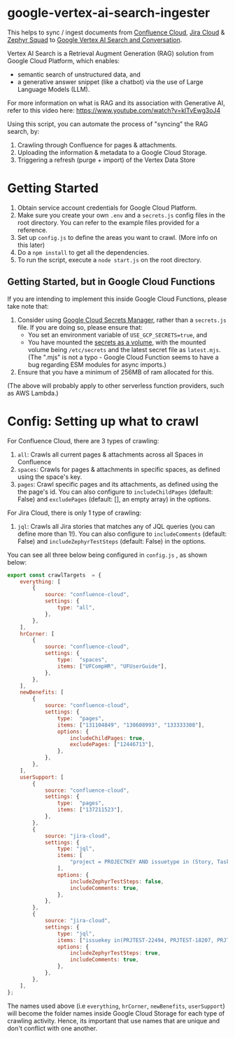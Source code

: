 
# google-vertex-ai-search-ingester
 
This helps to sync / ingest documents from [Confluence Cloud](https://support.atlassian.com/confluence-cloud/docs/what-is-confluence-cloud/), [Jira Cloud](https://www.atlassian.com/software/jira/guides/getting-started/introduction#what-is-jira-software) & [Zephyr Squad](https://smartbear.com/test-management/zephyr-squad/) to [Google Vertex AI Search and Conversation](https://cloud.google.com/vertex-ai-search-and-conversation?hl=en).  

Vertex AI Search is a Retrieval Augment Generation (RAG) solution from Google Cloud Platform, which enables:
-  semantic search of unstructured data, and
- a generative answer snippet (like a chatbot) via the use of Large Language Models (LLM).

For more information on what is RAG and its association with Generative AI, refer to this video here: https://www.youtube.com/watch?v=klTvEwg3oJ4

Using this script, you can automate the process of "syncing" the RAG search, by:
1. Crawling through Confluence for pages & attachments.
2. Uploading the information & metadata to a Google Cloud Storage.
3. Triggering a refresh (purge + import) of the Vertex Data Store

# Getting Started
1. Obtain service account credentials for Google Cloud Platform.
2. Make sure you create your own `.env` and a `secrets.js` config files in the root directory. You can refer to the example files provided for a reference.
3. Set up `config.js` to define the areas you want to crawl. (More info on this later)
4. Do a `npm install` to get all the dependencies.
5. To run the script, execute a `node start.js` on the root directory.

## Getting Started, but in Google Cloud Functions

If you are intending to implement this inside Google Cloud Functions, please take note that:
1. Consider using [Google Cloud Secrets Manager,](https://cloud.google.com/security/products/secret-manager) rather than a `secrets.js` file. If you are doing so, please ensure that: 
	- You set an environment variable of `USE_GCP_SECRETS=true`, and 
	- You have mounted the [secrets as a volume](https://cloud.google.com/functions/docs/configuring/secrets#mounting_the_secret_as_a_volume), with the mounted volume being `/etc/secrets`  and the latest secret file as `latest.mjs`.  (The ".mjs" is not a typo - Google Cloud Function seems to have a bug regarding ESM modules for async imports.)
2. Ensure that you have a minimum of 256MB of ram allocated for this.

(The above will probably apply to other serverless function providers, such as AWS Lambda.)

# Config: Setting up what to crawl

For Confluence Cloud, there are 3 types of crawling:
1. `all`: Crawls all current pages & attachments across all Spaces in Confluence
2. `spaces`: Crawls for pages & attachments in specific spaces, as defined using the space's key.
3. `pages`: Crawl specific pages and its attachments, as defined using the the page's id. You can also configure to `includeChildPages` (default: False) and `excludePages` (default: [], an empty array) in the options.

For Jira Cloud, there is only 1 type of crawling:
1. `jql`: Crawls all Jira stories that matches any of JQL queries (you can define more than 1!). You can also configure to `includeComments` (default: False) and `includeZephyrTestSteps` (default: False) in the options.

You can see all three below being configured in `config.js` , as shown below:

```js
export const crawlTargets  = {
	everything: [
		{
			source: "confluence-cloud",
			settings: {
				type: "all",
			},
		},
	],
	hrCorner: [
		{
			source: "confluence-cloud",
			settings: {
				type:  "spaces",
				items: ["UFCompHR", "UFUserGuide"],
			},
		},
	],
	newBenefits: [
		{
			source: "confluence-cloud",
			settings: {
				type:  "pages",
				items: ["131104849", "138608993", "133333308"],
			 	options: {
			 		includeChildPages: true,
			 		excludePages: ["12446713"],
			 	},
			},
		},
	],
	userSupport: [
		{
			source: "confluence-cloud",
			settings: {
				type:  "pages",
				items: ["137211523"],
			},
		},
		{
			source: "jira-cloud",
			settings: {
				type: "jql",
				items: [
					"project = PROJECTKEY AND issuetype in (Story, Task, Sub-task) AND status = Done AND description is not EMPTY ORDER BY updated DESC",
				],
				options: {
					includeZephyrTestSteps: false,
					includeComments: true,
				},
			},
		},
		{
			source: "jira-cloud",
			settings: {
				type: "jql",
				items: ["issuekey in(PRJTEST-22494, PRJTEST-18207, PRJTEST-18208)"],
				options: {
					includeZephyrTestSteps: true,
					includeComments: true,
				},
			},
		},
	],
};
```

The names used above (i.e `everything`, `hrCorner`, `newBenefits`, `userSupport`) will become the folder names inside Google Cloud Storage for each type of crawling activity. Hence, its important that use names that are unique and don't conflict with one another.
